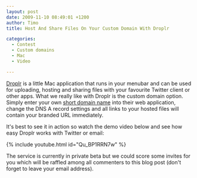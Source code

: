 ```yaml
---
layout: post
date: 2009-11-10 08:49:01 +1200
author: Timo
title: Host And Share Files On Your Custom Domain With Droplr

categories:
  - Contest
  - Custom domains
  - Mac
  - Video

---
```


[Droplr](http://droplr.com "Droplr") is a little Mac application that runs in your menubar and can be used for uploading, hosting and sharing files with your favourite Twitter client or other apps. What we really like with Droplr is the custom domain option. Simply enter your own [short domain name](https://iwantmyname.com/short-domain-search "Short Domain Search") into their web application, change the DNS A record settings and all links to your hosted files will contain your branded URL immediately.

It's best to see it in action so watch the demo video below and see how easy Droplr works with Twitter or email:

{% include youtube.html id="Qu_BP1RRN7w" %}

The service is currently in private beta but we could score some invites for you which will be raffled among all commenters to this blog post (don't forget to leave your email address).
